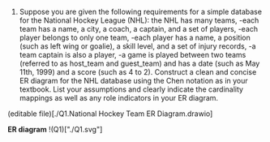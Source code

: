 1. Suppose you are given the following requirements for a simple database for the National Hockey League (NHL): the NHL has many teams, 
    -each team has a name, a city, a coach, a captain, and a set of players, 
    -each player belongs to only one team, 
    -each player has a name, a position (such as left wing or goalie), a skill level, and a set of injury records, 
    -a team captain is also a player, 
    -a game is played between two teams (referred to as host_team and guest_team) and has a date (such as May 11th, 1999) and a score (such as 4 to 2). 
  Construct a clean and concise ER diagram for the NHL database using the Chen notation as in your textbook. List your assumptions and clearly indicate the cardinality mappings as well as any role indicators in your ER diagram.

  (editable file)[./Q1.National Hockey Team ER Diagram.drawio]
  
  **ER diagram**
  !(Q1)["./Q1.svg"]
